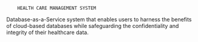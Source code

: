         HEALTH CARE MANAGEMENT SYSTEM
Database-as-a-Service system that enables users to harness the benefits of cloud-based databases while 
safeguarding the confidentiality and integrity of their healthcare data. 
